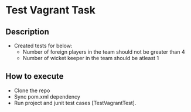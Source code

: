 # Test Vagrant Task

## Description
- Created tests for below:
  + Number of foreign players in the team should not be greater than 4
  + Number of wicket keeper in the team should be atleast 1 

## How to execute 
- Clone the repo
- Sync pom.xml dependency
- Run project and junit test cases [TestVagrantTest].
